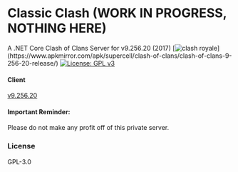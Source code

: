 # Classic Clash (WORK IN PROGRESS, NOTHING HERE)
A .NET Core Clash of Clans Server for v9.256.20 (2017)
[![clash royale](https://img.shields.io/badge/Clash%20of%20Clans-9.256.20-brightred.svg?style=flat")](https://www.apkmirror.com/apk/supercell/clash-of-clans/clash-of-clans-9-256-20-release/)
[![License: GPL v3](https://img.shields.io/badge/License-GPLv3-blue.svg)](https://www.gnu.org/licenses/gpl-3.0)

#### Client
[v9.256.20](https://www.apkmirror.com/apk/supercell/clash-of-clans/clash-of-clans-9-256-20-release/clash-of-clans-9-256-20-android-apk-download/)

#### Important Reminder:
Please do not make any profit off of this private server.

### License
GPL-3.0
